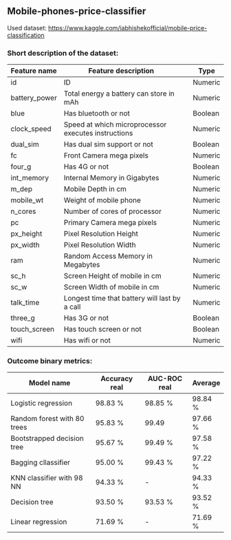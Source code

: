 ## Mobile-phones-price-classifier

Used dataset: https://www.kaggle.com/iabhishekofficial/mobile-price-classification

### Short description of the dataset:

| Feature name  |  Feature description                                  |  Type   |
|---------------|-------------------------------------------------------|---------|
| id            | ID                                                    | Numeric |
| battery_power | Total energy a battery can store in mAh               | Numeric |
| blue          | Has bluetooth or not                                  | Boolean |
| clock_speed   | Speed at which microprocessor executes instructions   | Numeric |
| dual_sim      | Has dual sim support or not                           | Boolean |
| fc            | Front Camera mega pixels                              | Numeric |
| four_g        | Has 4G or not                                         | Boolean |
| int_memory    | Internal Memory in Gigabytes                          | Numeric |
| m_dep         | Mobile Depth in cm                                    | Numeric |
| mobile_wt     | Weight of mobile phone                                | Numeric |
| n_cores       | Number of cores of processor                          | Numeric |
| pc            | Primary Camera mega pixels                            | Numeric |
| px_height     | Pixel Resolution Height                               | Numeric |
| px_width      | Pixel Resolution Width                                | Numeric |
| ram           | Random Access Memory in Megabytes                     | Numeric |
| sc_h          | Screen Height of mobile in cm                         | Numeric |
| sc_w          | Screen Width of mobile in cm                          | Numeric |
| talk_time     | Longest time that battery will last by a call         | Numeric |
| three_g       | Has 3G or not                                         | Boolean |
| touch_screen  | Has touch screen or not                               | Boolean |
| wifi          | Has wifi or not                                       | Numeric |



### Outcome binary metrics:

| Model name                  | Accuracy real | AUC-ROC real | Average |
|-----------------------------|---------------|--------------|---------|
| Logistic regression         | 98.83 %       | 98.85 %      | 98.84 % |
| Random forest with 80 trees | 95.83 %       | 99.49        | 97.66 % |
| Bootstrapped decision tree  | 95.67 %       | 99.49 %      | 97.58 % |
| Bagging cllassifier         | 95.00 %       | 99.43 %      | 97.22 % |
| KNN classifier with 98 NN   | 94.33 %       | -            | 94.33 % |
| Decision tree               | 93.50 %       | 93.53 %      | 93.52 % |
| Linear regression           | 71.69 %       | -            | 71.69 % |


  
